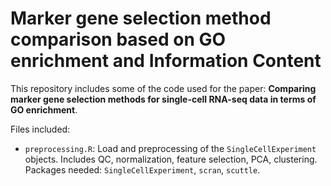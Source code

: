 # Marker gene selection method comparison based on GO enrichment and Information Content

This repository includes some of the code used for the paper: **Comparing marker gene selection methods for single-cell RNA-seq
data in terms of GO enrichment**.

Files included:

- ``preprocessing.R``: Load and preprocessing of the ``SingleCellExperiment`` objects. Includes QC, normalization, feature selection, PCA, clustering. Packages needed: ``SingleCellExperiment``, ``scran``, ``scuttle``.
